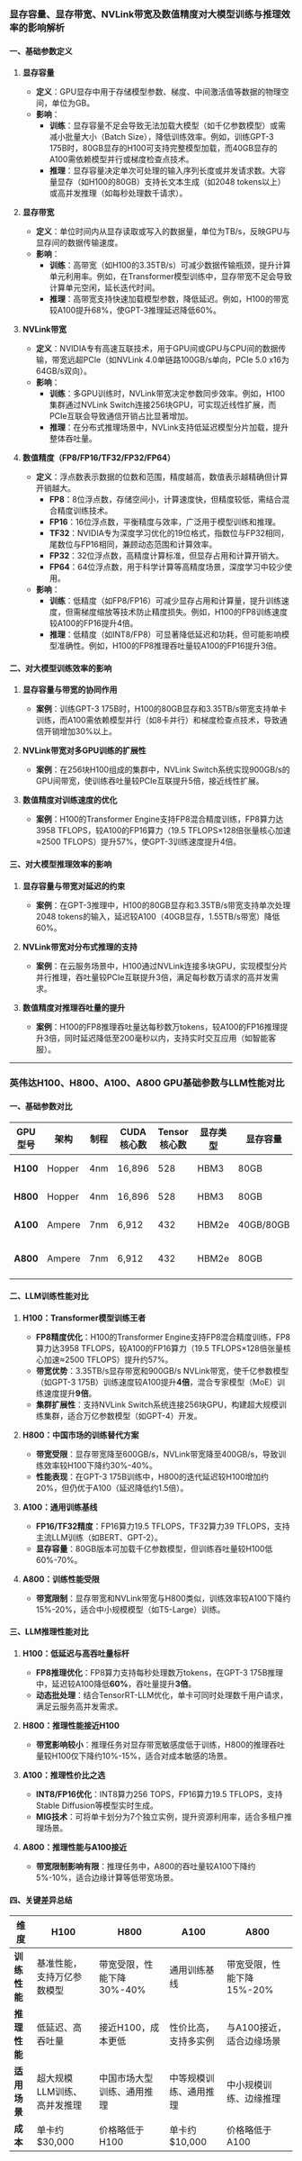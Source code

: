 ### 显存容量、显存带宽、NVLink带宽及数值精度对大模型训练与推理效率的影响解析

#### **一、基础参数定义**
1. **显存容量**  
   - **定义**：GPU显存中用于存储模型参数、梯度、中间激活值等数据的物理空间，单位为GB。  
   - **影响**：  
     - **训练**：显存容量不足会导致无法加载大模型（如千亿参数模型）或需减小批量大小（Batch Size），降低训练效率。例如，训练GPT-3 175B时，80GB显存的H100可支持完整模型加载，而40GB显存的A100需依赖模型并行或梯度检查点技术。  
     - **推理**：显存容量决定单次可处理的输入序列长度或并发请求数。大容量显存（如H100的80GB）支持长文本生成（如2048 tokens以上）或高并发推理（如每秒处理数千请求）。

2. **显存带宽**  
   - **定义**：单位时间内从显存读取或写入的数据量，单位为TB/s，反映GPU与显存间的数据传输速度。  
   - **影响**：  
     - **训练**：高带宽（如H100的3.35TB/s）可减少数据传输瓶颈，提升计算单元利用率。例如，在Transformer模型训练中，显存带宽不足会导致计算单元空闲，延长迭代时间。  
     - **推理**：高带宽支持快速加载模型参数，降低延迟。例如，H100的带宽较A100提升68%，使GPT-3推理延迟降低60%。

3. **NVLink带宽**  
   - **定义**：NVIDIA专有高速互联技术，用于GPU间或GPU与CPU间的数据传输，带宽远超PCIe（如NVLink 4.0单链路100GB/s单向，PCIe 5.0 x16为64GB/s双向）。  
   - **影响**：  
     - **训练**：多GPU训练时，NVLink带宽决定参数同步效率。例如，H100集群通过NVLink Switch连接256块GPU，可实现近线性扩展，而PCIe互联会导致通信开销占比显著增加。  
     - **推理**：在分布式推理场景中，NVLink支持低延迟模型分片加载，提升整体吞吐量。

4. **数值精度（FP8/FP16/TF32/FP32/FP64）**  
   - **定义**：浮点数表示数据的位数和范围，精度越高，数值表示越精确但计算开销越大。  
     - **FP8**：8位浮点数，存储空间小，计算速度快，但精度较低，需结合混合精度训练技术。  
     - **FP16**：16位浮点数，平衡精度与效率，广泛用于模型训练和推理。  
     - **TF32**：NVIDIA专为深度学习优化的19位格式，指数位与FP32相同，尾数位与FP16相同，兼顾动态范围和计算效率。  
     - **FP32**：32位浮点数，高精度计算标准，但显存占用和计算开销大。  
     - **FP64**：64位浮点数，用于科学计算等高精度场景，深度学习中较少使用。  
   - **影响**：  
     - **训练**：低精度（如FP8/FP16）可减少显存占用和计算量，提升训练速度，但需梯度缩放等技术防止精度损失。例如，H100的FP8训练速度较A100的FP16提升4倍。  
     - **推理**：低精度（如INT8/FP8）可显著降低延迟和功耗，但可能影响模型准确性。例如，H100的FP8推理吞吐量较A100的FP16提升3倍。

#### **二、对大模型训练效率的影响**
1. **显存容量与带宽的协同作用**  
   - **案例**：训练GPT-3 175B时，H100的80GB显存和3.35TB/s带宽支持单卡训练，而A100需依赖模型并行（如8卡并行）和梯度检查点技术，导致通信开销增加30%以上。

2. **NVLink带宽对多GPU训练的扩展性**  
   - **案例**：在256块H100组成的集群中，NVLink Switch系统实现900GB/s的GPU间带宽，使训练吞吐量较PCIe互联提升5倍，接近线性扩展。

3. **数值精度对训练速度的优化**  
   - **案例**：H100的Transformer Engine支持FP8混合精度训练，FP8算力达3958 TFLOPS，较A100的FP16算力（19.5 TFLOPS×128倍张量核心加速≈2500 TFLOPS）提升57%，使GPT-3训练速度提升4倍。

#### **三、对大模型推理效率的影响**
1. **显存容量与带宽对延迟的约束**  
   - **案例**：在GPT-3推理中，H100的80GB显存和3.35TB/s带宽支持单次处理2048 tokens的输入，延迟较A100（40GB显存，1.55TB/s带宽）降低60%。

2. **NVLink带宽对分布式推理的支持**  
   - **案例**：在云服务场景中，H100通过NVLink连接多块GPU，实现模型分片并行推理，吞吐量较PCIe互联提升3倍，满足每秒数万请求的高并发需求。

3. **数值精度对推理吞吐量的提升**  
   - **案例**：H100的FP8推理吞吐量达每秒数万tokens，较A100的FP16推理提升3倍，同时延迟降低至200毫秒以内，支持实时交互应用（如智能客服）。
  

--- 

### 英伟达H100、H800、A100、A800 GPU基础参数与LLM性能对比

#### **一、基础参数对比**
| **GPU型号** | **架构** | **制程** | **CUDA核心数** | **Tensor核心数** | **显存类型** | **显存容量** | **显存带宽** | **NVLink带宽** | **典型功耗** |
|-------------|----------|----------|----------------|------------------|--------------|--------------|--------------|----------------|--------------|
| **H100**    | Hopper   | 4nm      | 16,896         | 528              | HBM3         | 80GB         | 3.35TB/s     | 900GB/s（双卡）| 700W         |
| **H800**    | Hopper   | 4nm      | 16,896         | 528              | HBM3         | 80GB         | 600GB/s（受限）| 400GB/s（双卡）| 约700W       |
| **A100**    | Ampere   | 7nm      | 6,912          | 432              | HBM2e        | 40GB/80GB    | 1.55TB/s     | 600GB/s（双卡）| 400W         |
| **A800**    | Ampere   | 7nm      | 6,912          | 432              | HBM2e        | 80GB         | 600GB/s（受限）| 400GB/s（双卡）| 约300-400W   |

#### **二、LLM训练性能对比**
1. **H100：Transformer模型训练王者**  
   - **FP8精度优化**：H100的Transformer Engine支持FP8混合精度训练，FP8算力达3958 TFLOPS，较A100的FP16算力（19.5 TFLOPS×128倍张量核心加速≈2500 TFLOPS）提升约57%。  
   - **带宽优势**：3.35TB/s显存带宽和900GB/s NVLink带宽，使千亿参数模型（如GPT-3 175B）训练速度较A100提升**4倍**，混合专家模型（MoE）训练速度提升**9倍**。  
   - **集群扩展性**：支持NVLink Switch系统连接256块GPU，构建超大规模训练集群，适合万亿参数模型（如GPT-4）开发。

2. **H800：中国市场的训练替代方案**  
   - **带宽受限**：显存带宽降至600GB/s，NVLink带宽降至400GB/s，导致训练效率较H100下降约30%-40%。  
   - **性能表现**：在GPT-3 175B训练中，H800的迭代延迟较H100增加约20%，但仍优于A100（延迟降低约1.5倍）。

3. **A100：通用训练基线**  
   - **FP16/TF32精度**：FP16算力19.5 TFLOPS，TF32算力39 TFLOPS，支持主流LLM训练（如BERT、GPT-2）。  
   - **显存容量**：80GB版本可加载千亿参数模型，但训练吞吐量较H100低60%-70%。

4. **A800：训练性能受限**  
   - **带宽限制**：显存带宽和NVLink带宽与H800类似，训练效率较A100下降约15%-20%，适合中小规模模型（如T5-Large）训练。

#### **三、LLM推理性能对比**
1. **H100：低延迟与高吞吐量标杆**  
   - **FP8推理优化**：FP8算力支持每秒处理数万tokens，在GPT-3 175B推理中，延迟较A100降低**60%**，吞吐量提升**3倍**。  
   - **动态批处理**：结合TensorRT-LLM优化，单卡可同时处理数千用户请求，满足云服务高并发需求。

2. **H800：推理性能接近H100**  
   - **带宽影响较小**：推理任务对显存带宽敏感度低于训练，H800的推理吞吐量较H100仅下降约10%-15%，适合对成本敏感的场景。

3. **A100：推理性价比之选**  
   - **INT8/FP16优化**：INT8算力256 TOPS，FP16算力19.5 TFLOPS，支持Stable Diffusion等模型实时生成。  
   - **MIG技术**：可将单卡划分为7个独立实例，提升资源利用率，适合多租户推理场景。

4. **A800：推理性能与A100接近**  
   - **带宽限制影响有限**：推理任务中，A800的吞吐量较A100下降约5%-10%，适合边缘计算等低带宽场景。

#### **四、关键差异总结**
| **维度**       | **H100**                          | **H800**                          | **A100**                          | **A800**                          |
|----------------|-----------------------------------|-----------------------------------|-----------------------------------|-----------------------------------|
| **训练性能**   | 基准性能，支持万亿参数模型         | 带宽受限，性能下降30%-40%          | 通用训练基线                      | 带宽受限，性能下降15%-20%          |
| **推理性能**   | 低延迟、高吞吐量                  | 接近H100，成本更低                | 性价比高，支持多实例              | 与A100接近，适合边缘场景          |
| **适用场景**   | 超大规模LLM训练、高并发推理       | 中国市场大型训练、通用推理        | 中等规模训练、通用推理            | 中小规模训练、边缘推理            |
| **成本**       | 单卡约$30,000                     | 价格略低于H100                    | 单卡约$10,000                     | 价格略低于A100                    |
